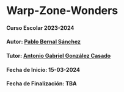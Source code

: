 # Warp-Zone-Wonders

#### Curso Escolar 2023-2024
#### Autor: [Pablo Bernal Sánchez](https://github.com/BerSanPablo)
#### Tutor: [Antonio Gabriel González Casado](https://github.com/antonio-gabriel-gonzalez-casado)
#### Fecha de Inicio: 15-03-2024
#### Fecha de Finalización: TBA
